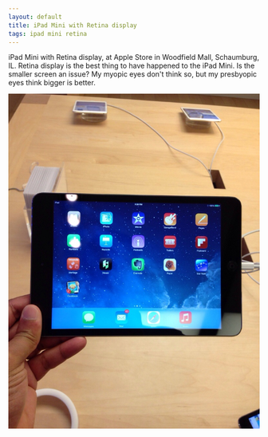 ```yaml
---
layout: default
title: iPad Mini with Retina display
tags: ipad mini retina
---
```


iPad Mini with Retina display, at Apple Store in Woodfield Mall, Schaumburg, IL. Retina display is the best thing to have happened to the iPad Mini. Is the smaller screen an issue? My myopic eyes don't think so, but my presbyopic eyes think bigger is better.

![iPad Mini](/assets/img/ipad-mini-retina.jpg)
